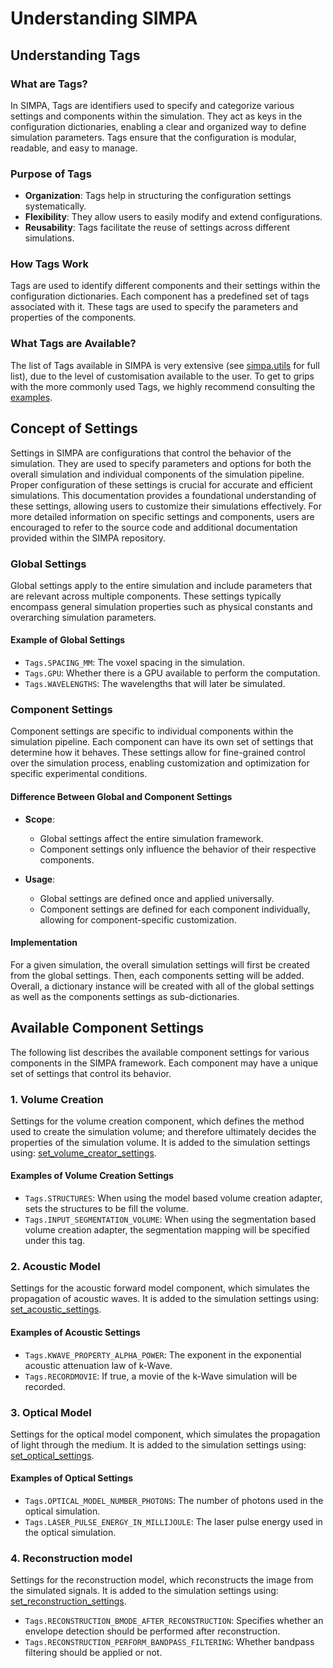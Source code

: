 # Understanding SIMPA

## Understanding Tags

### What are Tags?

In SIMPA, Tags are identifiers used to specify and categorize various settings and components within the simulation.
They act as keys in the configuration dictionaries, enabling a clear and organized way to define simulation parameters.
Tags ensure that the configuration is modular, readable, and easy to manage.

### Purpose of Tags

- **Organization**: Tags help in structuring the configuration settings systematically.
- **Flexibility**: They allow users to easily modify and extend configurations.
- **Reusability**: Tags facilitate the reuse of settings across different simulations.

### How Tags Work

Tags are used to identify different components and their settings within the configuration dictionaries. Each component
has a predefined set of tags associated with it. These tags are used to specify the parameters and properties of the 
components.

### What Tags are Available?

The list of Tags available in SIMPA is very extensive (see [simpa.utils](simpa.utils.rst) for full list), due to the
level of customisation available to the user. To get to grips with the more commonly used Tags, we highly recommend
consulting the [examples](simpa_examples.rst).

## Concept of Settings

Settings in SIMPA are configurations that control the behavior of the simulation. They are used to specify parameters
and options for both the overall simulation and individual components of the simulation pipeline. Proper configuration
of these settings is crucial for accurate and efficient simulations. This documentation provides a foundational
understanding of these settings, allowing users to customize their simulations effectively. For more detailed
information on specific settings and components, users are encouraged to refer to the source code and additional
documentation provided within the SIMPA repository.

### Global Settings

Global settings apply to the entire simulation and include parameters that are relevant across multiple components.
These settings typically encompass general simulation properties such as physical constants and overarching simulation
parameters.

#### Example of Global Settings

- `Tags.SPACING_MM`: The voxel spacing in the simulation.
- `Tags.GPU`: Whether there is a GPU available to perform the computation.
- `Tags.WAVELENGTHS`: The wavelengths that will later be simulated.

### Component Settings

Component settings are specific to individual components within the simulation pipeline. Each component can have its own
set of settings that determine how it behaves. These settings allow for fine-grained control over the simulation
process, enabling customization and optimization for specific experimental conditions.

#### Difference Between Global and Component Settings

- **Scope**:
  - Global settings affect the entire simulation framework.
  - Component settings only influence the behavior of their respective components.
  
- **Usage**:
  - Global settings are defined once and applied universally.
  - Component settings are defined for each component individually, allowing for component-specific customization.

#### Implementation
For a given simulation, the overall simulation settings will first be created from the global settings. Then, each
components setting will be added. Overall, a dictionary instance will be created with all of the global settings as well
as the components settings as sub-dictionaries.

## Available Component Settings

The following list describes the available component settings for various components in the SIMPA framework. Each component may have a unique set of settings that control its behavior.

### 1. Volume Creation

Settings for the volume creation component, which defines the method used to create the simulation volume; and therefore
ultimately decides the properties of the simulation volume. It is added to the simulation settings using:
[set_volume_creator_settings](../../simpa/utils/settings.py).

#### Examples of Volume Creation Settings
- `Tags.STRUCTURES`: When using the model based volume creation adapter, sets the structures to be fill the volume.
- `Tags.INPUT_SEGMENTATION_VOLUME`: When using the segmentation based volume creation adapter, the segmentation mapping
will be specified under this tag.

### 2. Acoustic Model

Settings for the acoustic forward model component, which simulates the propagation of acoustic waves. It is added to the
simulation settings using: [set_acoustic_settings](../../simpa/utils/settings.py).

#### Examples of Acoustic Settings
- `Tags.KWAVE_PROPERTY_ALPHA_POWER`: The exponent in the exponential acoustic attenuation law of k-Wave.
- `Tags.RECORDMOVIE`: If true, a movie of the k-Wave simulation will be recorded.

### 3. Optical Model

Settings for the optical model component, which simulates the propagation of light through the medium. It is added to 
the simulation settings using: [set_optical_settings](../../simpa/utils/settings.py).

#### Examples of Optical Settings
- `Tags.OPTICAL_MODEL_NUMBER_PHOTONS`: The number of photons used in the optical simulation.
- `Tags.LASER_PULSE_ENERGY_IN_MILLIJOULE`: The laser pulse energy used in the optical simulation.

### 4. Reconstruction model

Settings for the reconstruction model, which reconstructs the image from the simulated signals. It is added to the
simulation settings using: [set_reconstruction_settings](../../simpa/utils/settings.py).

- `Tags.RECONSTRUCTION_BMODE_AFTER_RECONSTRUCTION`: Specifies whether an envelope detection should be performed after
reconstruction.
- `Tags.RECONSTRUCTION_PERFORM_BANDPASS_FILTERING`: Whether bandpass filtering should be applied or not.
